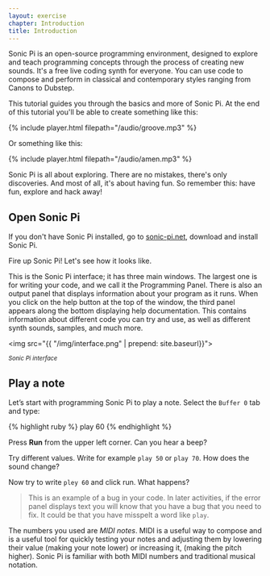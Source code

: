 ```yaml
---
layout: exercise
chapter: Introduction
title: Introduction
---
```


Sonic Pi is an open-source programming environment, designed to explore and teach programming concepts through the process of creating new sounds. It's a free live coding synth for everyone. You can use code to compose and perform in classical and contemporary styles ranging from Canons to Dubstep.

This tutorial guides you through the basics and more of Sonic Pi. At the end of this tutorial you'll be able to create something like this:

{% include player.html filepath="/audio/groove.mp3" %}

Or something like this:

{% include player.html filepath="/audio/amen.mp3" %}

Sonic Pi is all about exploring. There are no mistakes, there's only discoveries. And most of all, it's about having fun. So remember this: have fun, explore and hack away!

## Open Sonic Pi

If you don't have Sonic Pi installed, go to <a href="http://sonic-pi.net/">sonic-pi.net</a>, download and install Sonic Pi.

Fire up Sonic Pi! Let's see how it looks like.

This is the Sonic Pi interface; it has three main windows. The largest one is for writing your code, and we call it the Programming Panel. There is also an output panel that displays information about your program as it runs. When you click on the help button at the top of the window, the third panel appears along the bottom displaying help documentation. This contains information about different code you can try and use, as well as different synth sounds, samples, and much more.

<img src="{{ "/img/interface.png" | prepend: site.baseurl}}">
<p class="center"><small><i>Sonic Pi interface</i></small></p>

## Play a note

Let’s start with programming Sonic Pi to play a note. Select the `Buffer 0` tab and type:

{% highlight ruby %}
play 60
{% endhighlight %}

Press **Run** from the upper left corner. Can you hear a beep?

Try different values. Write for example `play 50` or `play 70`. How does the sound change?

Now try to write `pley 60` and click run. What happens?

> This is an example of a bug in your code. In later activities, if the error panel displays text you will know that you have a bug that you need to fix. It could be that you have misspelt a word like `play`.

The numbers you used are _MIDI notes_. MIDI is a useful way to compose and is a useful tool for quickly 
testing your notes and adjusting them by lowering their value (making your note lower) or increasing it, (making 
the pitch higher). Sonic Pi is familiar with both MIDI numbers and traditional musical notation.
